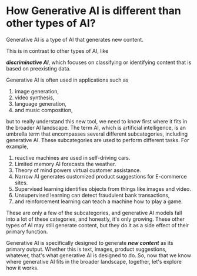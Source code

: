 # How Generative AI is different than other types of AI?

Generative AI is a type of AI that generates new content.

This is in contrast to other types of AI, like

**_discriminative AI_**, which focuses on classifying or identifying content that is based on preexisting data.

Generative AI is often used in applications such as

1. image generation,
2. video synthesis,
3. language generation,
4. and music composition,

but to really understand this new tool, we need to know first where it fits in the broader AI landscape. The term AI, which is artificial intelligence, is an umbrella term that encompasses several different subcategories, including generative AI. These subcategories are used to perform different tasks. For example,

1. reactive machines are used in self-driving cars.
2. Limited memory AI forecasts the weather.
3. Theory of mind powers virtual customer assistance.
4. Narrow AI generates customized product suggestions for E-commerce sites.
5. Supervised learning identifies objects from things like images and video.
6. Unsupervised learning can detect fraudulent bank transactions,
7. and reinforcement learning can teach a machine how to play a game.

These are only a few of the subcategories, and generative AI models fall into a lot of these categories, and honestly, it's only growing. These other types of AI may still generate content, but they do it as a side effect of their primary function.

Generative AI is specifically designed to generate **_new content_** as its primary output. Whether this is text, images, product suggestions, whatever, that's what generative AI is designed to do. So, now that we know where generative AI fits in the broader landscape, together, let's explore how it works.
